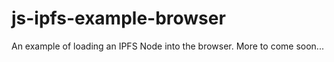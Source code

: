 # js-ipfs-example-browser
An example of loading an IPFS Node into the browser. More to come soon...
